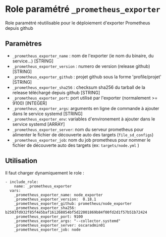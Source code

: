 # Role paramétré `_prometheus_exporter`

Role paramétré réutilisable pour le déploiement d'exporter Prometheus depuis github

## Paramètres
 - `_prometheus_exporter_name` : nom de l'exporter (ie nom du binaire, du service...) [STRING]
 - `_prometheus_exporter_version` : numero de version (release github) [STRING]
 - `_prometheus_exporter_github` : projet github sous la forme 'profile/projet'  [STRING]
 - `_prometheus_exporter_sha256` : checksum sha256 du tarball de la release téléchargé depuis github [STRING]
 - `_prometheus_exporter_port`: port utilisé par l'exporter (normalement >= 9100) [INTEGER]
 - `_prometheus_exporter_args`: arguments en ligne de commande à ajouter dans le service systemd [STRING]
 - `_prometheus_exporter_env`: variables d'environement à ajouter dans le service systemd [ARRAY]
 - `_prometheus_exporter_server`: nom du serveur prometheus pour alimenter le fichier de découverte auto des targets (`file_sd_configs`)
 - `_prometheus_exporter_job`: nom du job prometheus pour nommer le fichier de découverte auto des targets (ex: `targets/node.yml` )
 

## Utilisation

Il faut charger dynamiquement le role :

```
- include_role:
    name: _prometheus_exporter
  vars:
    _prometheus_exporter_name: node_exporter
    _prometheus_exporter_version:  0.18.1
    _prometheus_exporter_github: prometheus/node_exporter
    _prometheus_exporter_sha256: b2503fd932f85f4e5baf161268854bf5d22001869b84f00fd2d1f57b51b72424
    _prometheus_exporter_port: 9100
    _prometheus_exporter_args: "--collector.systemd"
    _prometheus_exporter_server: oscaradmin01 
    _prometheus_exporter_job: node

```
